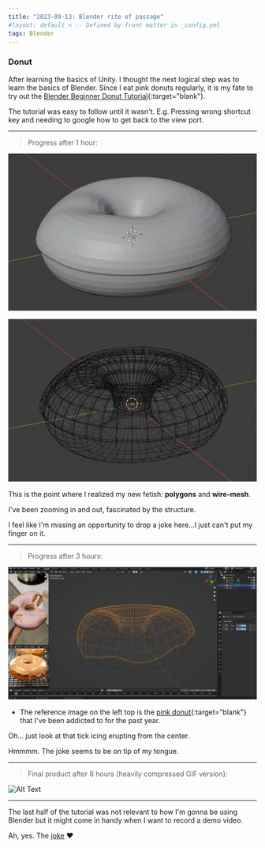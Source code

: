 ```yaml
---
title: "2023-09-13: Blender rite of passage"
#layout: default < -- Defined by front matter in _config.yml
tags: Blender
---
```


### Donut

After learning the basics of Unity. I thought the next logical step was to learn the basics of Blender. Since I eat pink donuts regularly, it is my fate to try out the [Blender Beginner Donut Tutorial](https://www.youtube.com/playlist?list=PLjEaoINr3zgFX8ZsChQVQsuDSjEqdWMAD){:target="blank"}.

The tutorial was easy to follow until it wasn't.
E.g. Pressing wrong shortcut key and needing to google how to get back to the view port. 

-----------------------------------------
>Progress after 1 hour:

![Alt Text](\asset\recording\2023_09\Donut1.png)

![Alt Text](\asset\recording\2023_09\Donut3.png)

This is the point where I realized my new fetish: **polygons** and **wire-mesh**. 

I've been zooming in and out, fascinated by the structure.

I feel like I'm missing an opportunity to drop a joke here...I just can't put my finger on it. 

-----------------------------------------
>Progress after 3 hours:

![Alt Text](\asset\recording\2023_09\Donut_in_the_making.png)

- The reference image on the left top is the [pink donut](https://www.countdown.co.nz/shop/productdetails?stockcode=760505){:target="blank"} that I've been addicted to for the past year.

Oh... just look at that tick icing erupting from the center.

Hmmmm. The joke seems to be on tip of my tongue.

-----------------------------------------
>Final product after 8 hours (heavily compressed GIF version):

![Alt Text](\asset\recording\2023_09\Donut_final.gif)

-----------------------------------------
The last half of the tutorial was not relevant to how I'm gonna be using Blender but it might come in handy when I want to record a demo video.

Ah, yes. The [joke](https://youtu.be/ADrBo7u3tR4?t=105) ❤